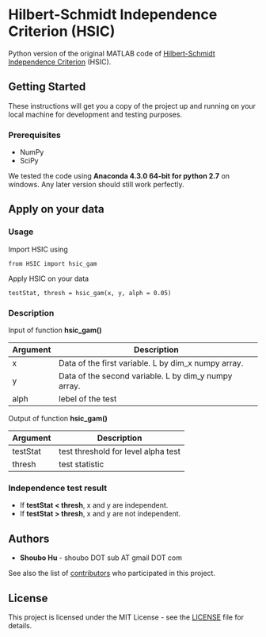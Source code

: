 # Hilbert-Schmidt Independence Criterion (HSIC)

Python version of the original MATLAB code of [Hilbert-Schmidt Independence Criterion](http://papers.nips.cc/paper/3201-a-kernel-statistical-test-of-independence.pdf) (HSIC).

## Getting Started

These instructions will get you a copy of the project up and running on your local machine for development and testing purposes.

### Prerequisites
* NumPy
* SciPy

We tested the code using **Anaconda 4.3.0 64-bit for python 2.7** on windows. Any later version should still work perfectly.

## Apply on your data

### Usage

Import HSIC using

```
from HSIC import hsic_gam
```

Apply HSIC on your data
```
testStat, thresh = hsic_gam(x, y, alph = 0.05)
```

### Description

Input of function **hsic_gam()**

| Argument  | Description  |
|---|---|
|x | Data of the first variable. L by dim_x numpy array.|
|y | Data of the second variable. L by dim_y numpy array.|
|alph | lebel of the test |

Output of function **hsic_gam()**

| Argument  | Description  |
|---|---|
|testStat  |test threshold for level alpha test|
|thresh| test statistic|

### Independence test result
- If **testStat < thresh**, x and y are independent.
- If **testStat > thresh**, x and y are not independent.

## Authors

* **Shoubo Hu** - shoubo DOT sub AT gmail DOT com

See also the list of [contributors](https://github.com/amber0309/HSIC/contributors) who participated in this project.

## License

This project is licensed under the MIT License - see the [LICENSE](LICENSE) file for details.
